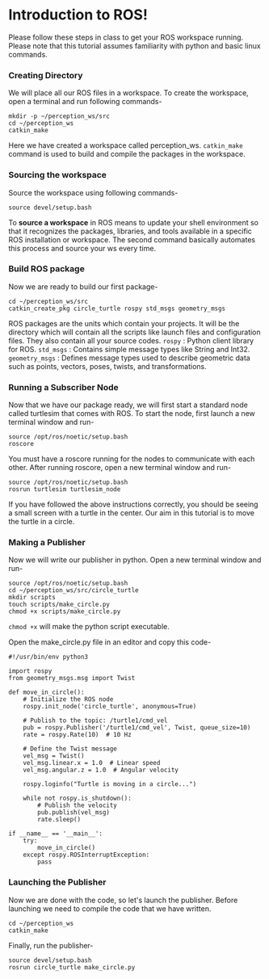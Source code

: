 # Introduction to ROS!

Please follow these steps in class to get your ROS workspace running. Please note that this tutorial assumes familiarity with python and basic linux commands.


### Creating Directory

We will place all our ROS files in a workspace. To create the workspace, open a terminal and run following commands-
```
mkdir -p ~/perception_ws/src 
cd ~/perception_ws 
catkin_make
```
Here we have created a workspace called perception_ws. `catkin_make` command is used to build and compile the packages in the workspace. 

### Sourcing the workspace
Source the workspace using following commands-

```
source devel/setup.bash
```
To **source a workspace** in ROS means to update your shell environment so that it recognizes the packages, libraries, and tools available in a specific ROS installation or workspace. The second command basically automates this process and source your ws every time.

### Build ROS package

Now we are ready to build our first package-

```
cd ~/perception_ws/src 
catkin_create_pkg circle_turtle rospy std_msgs geometry_msgs
```
ROS packages are the units which contain your projects. It will be the directory which will contain all the scripts like launch files and configuration files. They also contain all your source codes. 
```rospy``` : Python client library for ROS.
```std_msgs``` : Contains simple message types like String and Int32.
```geometry_msgs``` : Defines message types used to describe geometric data such as points, vectors, poses, twists, and transformations.

### Running a Subscriber Node

Now that we have our package ready, we will first start a standard node called turtlesim that comes with ROS. To start the node, first launch a new terminal window and run-

```
source /opt/ros/noetic/setup.bash
roscore
```
You must have a roscore running for the nodes to communicate with each other. After running roscore, open a new terminal window and run-

```
source /opt/ros/noetic/setup.bash
rosrun turtlesim turtlesim_node
```
If you have followed the above instructions correctly, you should be seeing a small screen with a turtle in the center. 
Our aim in this tutorial is to move the turtle in a circle.

### Making a Publisher

Now we will write our publisher in python. Open a new terminal window and run-

```
source /opt/ros/noetic/setup.bash
cd ~/perception_ws/src/circle_turtle
mkdir scripts
touch scripts/make_circle.py
chmod +x scripts/make_circle.py
```

`chmod +x` will make the python script executable.

Open the make_circle.py file in an editor and copy this code-

```
#!/usr/bin/env python3

import rospy
from geometry_msgs.msg import Twist

def move_in_circle():
    # Initialize the ROS node
    rospy.init_node('circle_turtle', anonymous=True)

    # Publish to the topic: /turtle1/cmd_vel
    pub = rospy.Publisher('/turtle1/cmd_vel', Twist, queue_size=10)
    rate = rospy.Rate(10)  # 10 Hz

    # Define the Twist message
    vel_msg = Twist()
    vel_msg.linear.x = 1.0  # Linear speed
    vel_msg.angular.z = 1.0  # Angular velocity

    rospy.loginfo("Turtle is moving in a circle...")

    while not rospy.is_shutdown():
        # Publish the velocity
        pub.publish(vel_msg)
        rate.sleep()

if __name__ == '__main__':
    try:
        move_in_circle()
    except rospy.ROSInterruptException:
        pass
```

### Launching the Publisher 

Now we are done with the code, so let's launch the publisher. Before launching we need to compile the code that we have written.

```
cd ~/perception_ws
catkin_make
```

Finally, run the publisher-
```
source devel/setup.bash
rosrun circle_turtle make_circle.py
```
